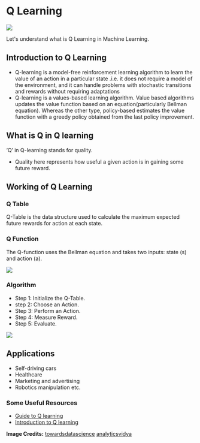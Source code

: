 # **Q Learning**
![](https://github.com/ayushi424/winter-of-contributing/blob/Machine_Learning/Machine_Learning/Reinforcement_Learning/Assets/q3.jpg)

Let's understand what is Q Learning in Machine Learning.

## **Introduction to Q Learning**

- Q-learning is a model-free reinforcement learning algorithm to learn the value of an action in a particular state .i.e. it does not require a model of the environment, and it can handle problems with stochastic transitions and rewards without requiring adaptations
- Q-learning is a values-based learning algorithm. Value based algorithms updates the value function based on an equation(particularly Bellman equation). Whereas the other type, policy-based estimates the value function with a greedy policy obtained from the last policy improvement.

## **What is Q in Q learning**

‘Q’ in Q-learning stands for quality.
-  Quality here represents how useful a given action is in gaining some future reward.

## **Working of Q Learning**

### **Q Table** 

Q-Table is the data structure used to calculate the maximum  expected future rewards for action at each state.

### **Q Function** 

The Q-function uses the Bellman equation and takes two inputs: state (s) and action (a).

![](https://github.com/ayushi424/winter-of-contributing/blob/Machine_Learning/Machine_Learning/Reinforcement_Learning/Assets/q1.png)

### **Algorithm** 
- Step 1: Initialize the Q-Table.
- step 2: Choose an Action.
- Step 3: Perform an Action.
- Step 4: Measure Reward.
- Step 5: Evaluate.



![](https://github.com/ayushi424/winter-of-contributing/blob/Machine_Learning/Machine_Learning/Reinforcement_Learning/Assets/q2.png)

## **Applications**
- Self-driving cars
- Healthcare
- Marketing and advertising
- Robotics manipulation etc.


### **Some Useful Resources**

- [Guide to Q learning](https://towardsdatascience.com/a-beginners-guide-to-q-learning-c3e2a30a653c)
- [Introduction to Q learning](https://blog.floydhub.com/an-introduction-to-q-learning-reinforcement-learning/)


**Image Credits:** [towardsdatascience](https://towardsdatascience.com/a-beginners-guide-to-q-learning-c3e2a30a653c)
[analyticsvidya](https://www.analyticsvidhya.com/blog/2021/04/q-learning-algorithm-with-step-by-step-implementation-using-python/)

